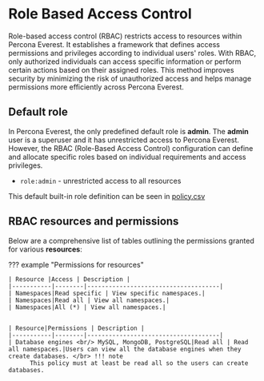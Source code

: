 # Role Based Access Control

Role-based access control (RBAC) restricts access to resources within Percona Everest. It establishes a framework that defines access permissions and privileges according to individual users' roles. With RBAC, only authorized individuals can access specific information or perform certain actions based on their assigned roles. This method improves security by minimizing the risk of unauthorized access and helps manage permissions more efficiently across Percona Everest.


## Default role

In Percona Everest, the only predefined default role is **admin**. The **admin** user is a superuser and it has unrestricted access to Percona Everest. However, the RBAC (Role-Based Access Control) configuration can define and allocate specific roles based on individual requirements and access privileges.

- `role:admin` - unrestricted access to all resources

This default built-in role definition can be seen in [policy.csv]()


## RBAC resources and permissions


Below are a comprehensive list of tables outlining the permissions granted for various **resources**:

??? example "Permissions for resources"
 
    | Resource |Access | Description |
    |-----------|--------|-------------------------------------|
    | Namespaces|Read specific | View specific namespaces.|
    | Namespaces|Read all | View all namespaces.|
    | Namespaces|All (*) | View all namespaces.|


    | Resource|Permissions | Description |
    |-----------|--------|-------------------------------------|
    | Database engines <br/> MySQL, MongoDB, PostgreSQL|Read all | Read all namespaces.|Users can view all the database engines when they create databases. </br> !!! note 
          This policy must at least be read all so the users can create databases.





